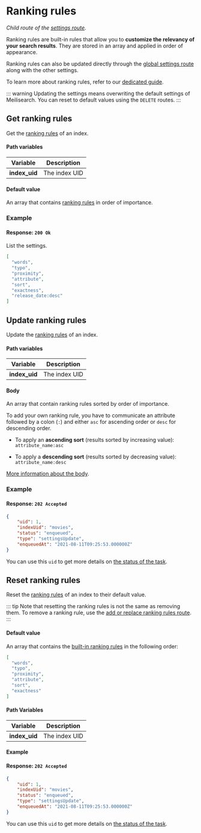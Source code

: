 # Ranking rules

_Child route of the [settings route](/reference/api/settings.md)._

Ranking rules are built-in rules that allow you to **customize the relevancy of your search results**. They are stored in an array and applied in order of appearance.

Ranking rules can also be updated directly through the [global settings route](/reference/api/settings.md#update-settings) along with the other settings.

To learn more about ranking rules, refer to our [dedicated guide](/learn/core_concepts/relevancy.md).

::: warning
Updating the settings means overwriting the default settings of Meilisearch. You can reset to default values using the `DELETE` routes.
:::

## Get ranking rules

<RouteHighlighter method="GET" route="/indexes/:index_uid/settings/ranking-rules" />

Get the [ranking rules](/learn/core_concepts/relevancy.md#ranking-rules) of an index.

#### Path variables

| Variable      | Description   |
| ------------- | ------------- |
| **index_uid** | The index UID |

#### Default value

An array that contains [ranking rules](/learn/core_concepts/relevancy.md#default-order) in order of importance.

### Example

<CodeSamples id="get_ranking_rules_1" />

#### Response: `200 Ok`

List the settings.

```json
[
  "words",
  "typo",
  "proximity",
  "attribute",
  "sort",
  "exactness",
  "release_date:desc"
]
```

## Update ranking rules

<RouteHighlighter method="POST" route="/indexes/:index_uid/settings/ranking-rules" />

Update the [ranking rules](/learn/core_concepts/relevancy.md#ranking-rules) of an index.

#### Path variables

| Variable      | Description   |
| ------------- | ------------- |
| **index_uid** | The index UID |

#### Body

An array that contain ranking rules sorted by order of importance.

To add your own ranking rule, you have to communicate an attribute followed by a colon (`:`) and either `asc` for ascending order or `desc` for descending order.

- To apply an **ascending sort** (results sorted by increasing value): `attribute_name:asc`

- To apply a **descending sort** (results sorted by decreasing value): `attribute_name:desc`

[More information about the body](/reference/features/settings.md#ranking-rules).

### Example

<CodeSamples id="update_ranking_rules_1" />

#### Response: `202 Accepted`

```json
{
    "uid": 1,
    "indexUid": "movies",
    "status": "enqueued",
    "type": "settingsUpdate",
    "enqueuedAt": "2021-08-11T09:25:53.000000Z"
}
```

You can use this `uid` to get more details on [the status of the task](/reference/api/tasks.md#get-task).

## Reset ranking rules

<RouteHighlighter method="DELETE" route="/indexes/:index_uid/settings/ranking-rules" />

Reset the [ranking rules](/learn/core_concepts/relevancy.md#ranking-rules) of an index to their default value.

::: tip
Note that resetting the ranking rules is not the same as removing them.
To remove a ranking rule, use the [add or replace ranking rules route](/reference/api/ranking_rules.md#update-ranking-rules).
:::

#### Default value

An array that contains the [built-in ranking rules](/learn/core_concepts/relevancy.md#built-in-rules) in the following order:

```json
[
  "words", 
  "typo", 
  "proximity", 
  "attribute", 
  "sort",
  "exactness"
]
```

#### Path Variables

| Variable      | Description   |
| ------------- | ------------- |
| **index_uid** | The index UID |

#### Example

<CodeSamples id="reset_ranking_rules_1" />

#### Response: `202 Accepted`

```json
{
    "uid": 1,
    "indexUid": "movies",
    "status": "enqueued",
    "type": "settingsUpdate",
    "enqueuedAt": "2021-08-11T09:25:53.000000Z"
}
```

You can use this `uid` to get more details on [the status of the task](/reference/api/tasks.md#get-task).
